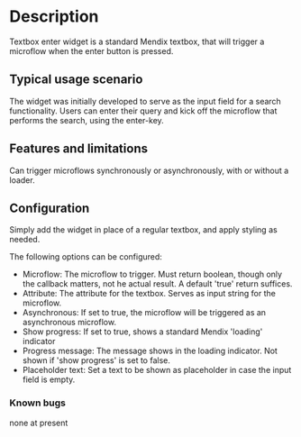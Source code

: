 # Description

Textbox enter widget is a standard Mendix textbox, that will trigger a microflow when the enter button is pressed.

## Typical usage scenario

The widget was initially developed to serve as the input field for a search functionality. Users can enter their query and kick off the microflow that performs the search, using the enter-key.

## Features and limitations

Can trigger microflows synchronously or asynchronously, with or without a loader.
 
## Configuration

Simply add the widget in place of a regular textbox, and apply styling as needed.

The following options can be configured:

- Microflow: The microflow to trigger. Must return boolean, though only the callback matters, not he actual result. A default 'true' return suffices.
- Attribute: The attribute for the textbox. Serves as input string for the microflow.
- Asynchronous: If set to true, the microflow will be triggered as an asynchronous microflow.
- Show progress: If set to true, shows a standard Mendix 'loading' indicator
- Progress message: The message shows in the loading indicator. Not shown if 'show progress' is set to false.
- Placeholder text: Set a text to be shown as placeholder in case the input field is empty.

### Known bugs

none at present

